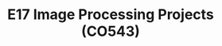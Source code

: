 ---
layout: project_batch
title: E17 Image Processing Projects (CO543)
permalink: /co543/e17/
has_children: true
parent: Image Processing Projects (CO543)
batch: e17
code: co543

readmore: "#"

search_exclude: true
default_thumb_image: /data/categories/co543/thumbnail.jpg
description: This section contains projects conducted as a partial requirement to complete the course CO543 - Image Processing
---